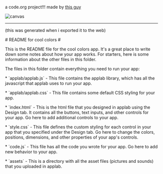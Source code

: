 a code.org project!!! made by [this guy](https://mrshibaton.github.io)

![canvas](https://github.com/ccoolcolors/ccoolcolors.github.io/assets/162098427/37fbd304-d912-4c48-84d5-250d333060f4)

---------------------------------------------------------------------------------------
(this was generated when i exported it to the web)


\# README for cool colors \#

This is the README file for the cool colors app. It\'s a great place to
write down some notes about how your app works. For starters, here is
some information about the other files in this folder.

The files in this folder contain everything you need to run your app:

\* \`applab/applab.js\` - This file contains the applab library, which
has all the javascript that applab uses to run your app.

\* \`applab/applab.css\` - This file contains some default CSS styling
for your app.

\* \`index.html\` - This is the html file that you designed in applab
using the Design tab. It contains all the buttons, text inputs, and
other controls for your app. Go here to add additional controls to your
app.

\* \`style.css\` - This file defines the custom styling for each control
in your app that you specified under the Design tab. Go here to change
the colors, positions, dimensions, and other properties of your app\'s
controls.

\* \`code.js\` - This file has all the code you wrote for your app. Go
here to add new behavior to your app.

\* \`assets\` - This is a directory with all the asset files (pictures
and sounds) that you uploaded in applab.

